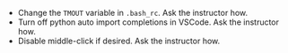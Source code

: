 - Change the `TMOUT` variable in `.bash_rc`. Ask the instructor how.
- Turn off python auto import completions in VSCode. Ask the instructor how.
- Disable middle-click if desired. Ask the instructor how.
